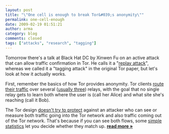 ```yaml
---
layout: post
title: "\"One cell is enough to break Tor&#039;s anonymity\""
permalink: one-cell-enough
date: 2009-02-19 01:51:21
author: arma
category: blog
comments: closed
tags: ["attacks", "research", "tagging"]
---
```


Tomorrow there's a talk at Black Hat DC by Xinwen Fu on an active attack that can allow traffic confirmation in Tor. He calls it a "[replay attack](http://www.cs.uml.edu/~xinwenfu/paper/ICC08_Fu.pdf)", whereas we called it a "tagging attack" in the original Tor paper, but let's look at how it actually works.

First, remember the basics of how Tor provides anonymity. Tor clients [route their traffic](https://www.torproject.org/images/htw2.png) over several ([usually three](https://wiki.torproject.org/noreply/TheOnionRouter/TorFAQ#VariablePathLength)) relays, with the goal that no single relay gets to learn both where the user is (call her Alice) and what site she's reaching (call it Bob).

The Tor design [doesn't try to protect](https://www.torproject.org/svn/trunk/doc/design-paper/tor-design.html#subsec:threat-model) against an attacker who can see or measure both traffic going into the Tor network and also traffic coming out of the Tor network. That's because if you can see both flows, some [simple statistics](http://freehaven.net/anonbib/#danezis:pet2004) let you decide whether they match up. [**read more »**](https://blog.torproject.org/blog/one-cell-enough)
